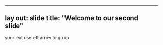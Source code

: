 ----------------
lay out: slide
title: "Welcome to our second slide"
-------------------

your text
use left arrow to go up
